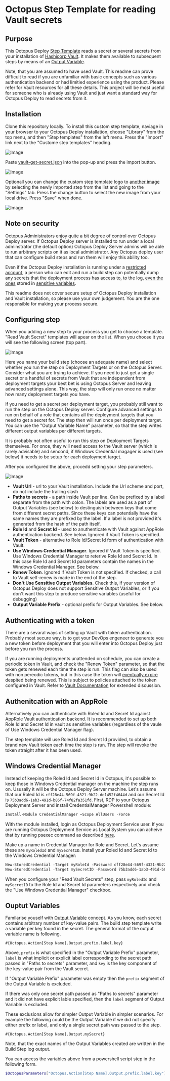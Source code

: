 # Octopus Step Template for reading Vault secrets

## Purpose

This Octopus Deploy [Step Template](https://octopus.com/docs/deploying-applications/step-templates) reads a secret or several secrets from your installation of [Hashicorp Vault](https://www.vaultproject.io). It makes them available to subsequent steps by means of an [Output Variable](https://octopus.com/docs/deploying-applications/variables/output-variables).

Note, that you are assumed to have used Vault. This readme can prove difficult to read if you are unfamiliar with basic concepts such as various authentication backend or had limitied experience using the product. Please refer for Vault resources for all these details. This project will be most useful for someone who is already using Vault and just want a standard way for Octopus Deploy to read secrets from it.

## Installation

Clone this repository locally. To install this custom step template, naviage in your browser to your Octopus Deploy installation, choose "Library" from the top menu, and then "Step templates" from the left menu. Press the "Import" link next to the "Custome step templates" heading.

![Image](images/Import1.png)

Paste [vault-get-secret.json](vault-get-secret.json) into the pop-up and press the import button.

![Image](images/Import2.png)

Optionall you can change the custom step template logo to [another image](vault.png) by selecting the newly imported step from the list and going to the "Settings" tab. Press the change button to select the new image from your local drive. Press "Save" when done.

![Image](images/ChangeLogo.png)

## Note on security

Octopus Administrators enjoy quite a bit degree of control over Octopus Deploy server. If Octopus Deploy server is installed to run under a local adminstrator (the default option) Octopus Deploy Server admins will be able to run arbitrary scripts on it as local administrator. Any Octopus deploy user that can configure build steps and run them will enjoy this ability too.

Even if the Octopus Deploy installation is running under a [restricted account](https://octopus.com/docs/installation/installing-octopus/permissions-required-for-the-octopus-windows-service), a person who can edit and run a build step can potentially dump any secrets that the deployment process has access to, to the log, [even the ones](https://www.squirrelistic.com/blog/how_to_display_value_of_sensitive_variable_in_octopus_deploy) stored in [sensitive variables](https://octopus.com/docs/deploying-applications/variables/sensitive-variables).

This readme does not cover secure setup of Octopus Deploy installation and Vault installation, so please use your own judgement. You are the one responsible for making your process secure.

## Configuring step

When you adding a new  step to your process you get to choose a template. "Read Vault Secret" templates will apear on the list. When you choose it you will see the following screen (top part).

![Image](images/CreatingStep.png)

Here you name your build step (choose an adequate name) and select whether you run the step on Deployment Targets or on the Octopus Server. Consider what you are trying to achieve. If you need to just get a single secret or a handful of secrets from Vault that are independent from deployment targets your best bet is using Octopus Server and leaving advanced settings alone. This way, the step will only run once no matter how many deployment targets you have.

If you need to get a secret per deployment target, you probably still want to run the step on the Octopus Deploy server. Configure advanced settings to run on behalf of a role that contains all the deployment targets that you need to get a secret for. The step then will run once per deployment target. You can use the "Output Variable Name" parameter, so that the step writes different output variables per different targets.

It is probably not often useful to run this step on Deployment Targets themselves. For once, they will need access to the Vault server (which is rarely advisable) and sencond, if Windows Credential magager is used (see below) it needs to be setup for each deployment target.

After you configured the above, procedd setting your step parameters.

![Image](images/StepParameters.png)

- **Vault Url** - url to your Vault installation. Include the Url scheme and port, do not include the trailing slash
- **Paths to secrets** - a path inside Vault per line. Can be prefixed by a label separate from the path with colon. The labels are used as a part of Output Variables (see below) to destinguish between keys that come from different secret paths. Since these keys can potentially have the same names they are prefixed by the label. If a label is not provided it's generated from the hash of the path itself.
- **Role Id** and **Secret Id** - used to anuthenticate with Vault against AppRole authentication backend. See below. Ignored if Vault Token is specified.
- **Vault Token** - alternative to Role Id/Secret Id form of authentication with Vault.
- **Use Windows Credential Manager**. Ignored if Vault Token is specified. Use Windows Credential Manager to reterive Role Id and Secret Id. In this case Role Id and Secret Id parameters contain the names in the Windows Credential Manager. See below.
- **Renew Token**. Ignored if Vault Token is not specified. If checked, a call to Vault self-renew is made in the end of the step.
- **Don't Use Sensitive Output Variables**. Check this, if your version of Octopus Deploy does not support Sensitive Output Variables, or if you don't want this step to produce sensitive variables (useful for debugging)
- **Output Variable Prefix** - optional prefix for Output Variables. See below.

## Authenticating with a token

There are a sevaral ways of setting up Vault with token authentication. Probably most secure way, is to get your DevOps engeneer to generate you a new token before deployment that you will enter into Octopus Deploy just before you run the process.

If you are running deployments unattended on schedule, you can create a periodic token in Vault, and check the "Renew Token" parameter, so that the token gets renewed each time the step is run. This flag can also be used with non pereodic tokens, but in this case the token will [eventually expire](https://github.com/hashicorp/vault/issues/1079) despited being renewed. This is subject to policies attached to the token configured in Vault. Refer to [Vault Documentation](https://www.vaultproject.io/docs/concepts/tokens.html) for extended discussion.

## Authenitcation with an AppRole

Alternatively you can authenticate with Roled Id and Secret Id against AppRole Vault authentication backend. It is recommended to set up both Role Id and Secret Id in vault as sensitive variables (regardless of the vaule of Use Windows Credential Manager flag).

The step template will use Roled Id and Secret Id provided, to obtain a brand new Vault token each time the step is run. The step will revoke the token straight after it has been used.

## Windows Credential Manager

Instead of keeping the Roled Id and Secret Id in Octopus, it's possible to keep those in Windows Credential manager on the machine the step runs on. Ususally it will be the Octopus Deploy Server machine. Let's assume that our Roled Id is `cff28e44-569f-4321-9b22-de1452f4644d` and our Secret Id is `75b3add6-1ab3-491d-b86f-74f82fa351fd`. First, RDP to your Octopus Deployment Server and  install CredentialManager Powershell module:

```Powershell
Install-Module CredentialManager –Scope AllUsers -Force
```

With the module installed, login as Octopus Deployment Service user. If you are running Octopus Deployment Service as Local System you can acheive that by running psexec command as described [here](https://stackoverflow.com/a/78691/284111).

Make up a name in Credential Manager for Role and Secret. Let's assume these are `myRoledId` and `mySecretID`. Install your Roled Id and Secret Id to the Windows Credential Manager:

```Powershell
New-StoredCredential -Target myRoleId -Password cff28e44-569f-4321-9b22-de1452f4644d -Type Generic -Persist local
New-StoredCredential -Target mySecretID -Password 75b3add6-1ab3-491d-b86f-74f82fa351fd -Type Generic -Persist local
```

When you configure your "Read Vault Secrets" step, pass `myRoledId` and `mySecretID` to the Role Id and Secret Id parameters respectively and check the "Use Windows Credential Manager" checkbox.

## Ouptut Variables

Familarise youself with [Output Variable](https://octopus.com/docs/deploying-applications/variables/output-variables) concept. As you know, each secret contains arbitrary number of key-value pairs. The build step template write a variable per key found in the secret. The general format of the output variable name is following.

```text
#{Octopus.Action[Step Name].Output.prefix.label.key}
```

Above, `prefix` is what specified in the "Output Variable Prefix" parameter, `label` is what implicit or explicit label corresponding to the secret path passed in "Paths to secrets" parameter, and `key` is the key component of the key-value pair from the Vault secret.

If "Output Variable Prefix" parameter was empty then the `prefix` segment of the Output Variable is excluded.

If there was only one secret path passed as "Paths to secrets" parameter and it did not have explicit lable specified, then the `label` segment of Output Variable is excluded.

These exclusions allow for simpler Output Variable in simpler scenarios. For example the following could be the Output Variable if we did not specify either prefix or label, and only a single secret path was passed to the step.

```text
#{Octopus.Action[Step Name].Output.mySecret}
```

Note, that the exact names of the Output Variables created are written in the Build Step log output.

You can access the variables above from a powershell script step in the following form.

```Powershell
$OctopusParameters["Octopus.Action[Step Name].Output.prefix.label.key"]
```
